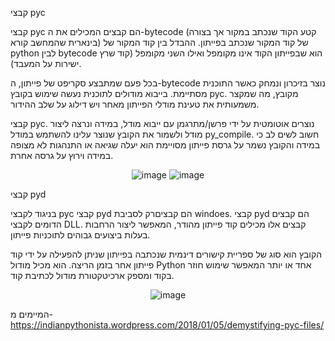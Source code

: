 קבצי pyc  

קבצי pyc הם קבצים המכילים את ה-bytecode (קטע הקוד שנכתב במקור אך בצורה בינארית שהמחשב קורא) של קוד המקור שנכתב בפייתון. ההבדל בין קוד המקור של python לבין bytecode הוא שבפייתון הקוד אינו מקומפל ואילו השני מקומפל (קוד שרץ ישירות על המעבד).

בכל פעם שמתבצע סקריפט של פייתון, ה-bytecode נוצר בזיכרון ונמחק כאשר התוכנית מסתיימת. בייבוא מודולים לתוכנית נעשה שימוש בקובץ pyc. מקובץ, מה שמקצר משמעותית את טעינת מודלי הפייתון מאחר ויש דילוג על שלב ההידור.

קבצי pyc. נוצרים אוטומטית על ידי פרשן/מתרגמן עם ייבוא מודל, במידה ונרצה ליצור מודל ולשמור את הקובץ שנוצר עלינו להשתמש במודל py_compile. חשוב לשים לב כי במידה והקובץ נשמר על גרסת פייתון מסויימת הוא יעלה שגיאה או התנהגות לא מצופה במידה וירוץ על גרסה אחרת.

<div align="center">
  
![image](https://github.com/nemoisthebest/sfot_tichnot/assets/167675622/7b69a0dc-1baf-4913-9c87-f2a08382e9f5)
![image](https://github.com/nemoisthebest/sfot_tichnot/assets/167675622/972ee336-3b9f-4d0c-ad21-fe3f890a2fff)

</div>


קבצי pyd  

בניגוד לקבצי  pyc קבצי pyd הם קבציםרק לסביבת windoes. קבצי pyd הם קבצים הדומים לקבצי DLL. קבצים אלו מכילים קוד פייתון מהודר, המאפשר ליצור הרחבות בעלות ביצועים גבוהים לתוכניות פייתון.

הקובץ הוא סוג של ספריית קישורים דינמית שנכתבה בפייתון שניתן להפעילה על ידי קוד פייתון אחר בזמן הריצה. הוא מכיל מודול Python אחד או יותר המאפשר שימוש חוזר בקוד ומספק ארכיטקטורת מודול לכתיבת קוד.

<div align="center">

![image](https://github.com/nemoisthebest/sfot_tichnot/assets/167675622/29a18178-27de-49db-857e-be7e876848e7)

</div>


המיימים מ- https://indianpythonista.wordpress.com/2018/01/05/demystifying-pyc-files/
